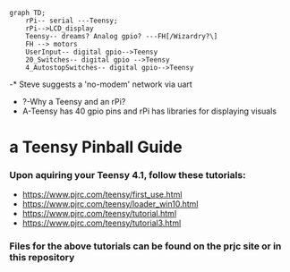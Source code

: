 
```mermaid
graph TD;
    rPi-- serial ---Teensy;
    rPi-->LCD_display
    Teensy-- dreams? Analog gpio? ---FH[/Wizardry?\]
    FH --> motors
    UserInput-- digital gpio-->Teensy
    20_Switches-- digital gpio -->Teensy
    4_AutostopSwitches-- digital gpio-->Teensy
```

-* Steve suggests a 'no-modem' network via uart

* ?-Why a Teensy and an rPi?
* A-Teensy has 40 gpio pins and rPi has libraries for displaying visuals


# a Teensy Pinball Guide

### Upon aquiring your Teensy 4.1, follow these tutorials:
- https://www.pjrc.com/teensy/first_use.html
- https://www.pjrc.com/teensy/loader_win10.html
- https://www.pjrc.com/teensy/tutorial.html
- https://www.pjrc.com/teensy/tutorial3.html

### Files for the above tutorials can be found on the prjc site or in this repository 
